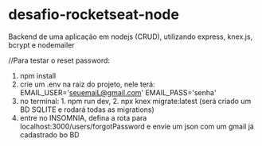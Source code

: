 # desafio-rocketseat-node
Backend de uma aplicação em nodejs (CRUD), utilizando express, knex.js, bcrypt e nodemailer 

//Para testar o reset password:
1. npm install
2. crie um .env na raiz do projeto, nele terá:
EMAIL_USER='seuemaiL@gmail.com'
EMAIL_PASS='senha'
3. no terminal: 1. npm run dev, 2. npx knex migrate:latest (será criado um BD SQLITE e rodará todas as migrations)
4. entre no INSOMNIA, defina a rota para localhost:3000/users/forgotPassword e envie um json com um gmail já cadastrado bo BD
